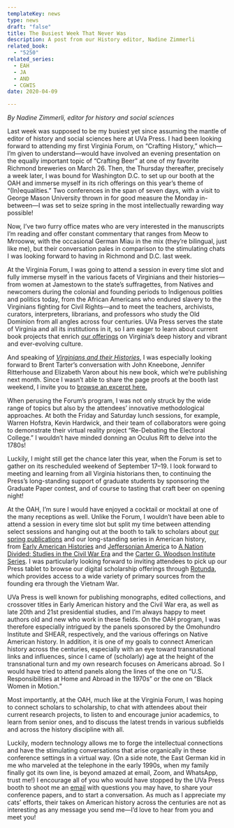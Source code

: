 ```yaml
---
templateKey: news
type: news
draft: "false"
title: The Busiest Week That Never Was
description: A post from our History editor, Nadine Zimmerli
related_book:
  - "5250"
related_series:
  - EAH
  - JA
  - AND
  - CGWIS
date: 2020-04-09

---
```

*By Nadine Zimmerli, editor for history and social sciences*

Last week was supposed to be my busiest yet since assuming the mantle of editor of history and social sciences here at UVa Press. I had been looking forward to attending my first Virginia Forum, on “Crafting History,” which—I’m given to understand—would have involved an evening presentation on the equally important topic of “Crafting Beer” at one of my favorite Richmond breweries on March 26. Then, the Thursday thereafter, precisely a week later, I was bound for Washington D.C. to set up our booth at the OAH and immerse myself in its rich offerings on this year’s theme of “(In)equalities.” Two conferences in the span of seven days, with a visit to George Mason University thrown in for good measure the Monday in-between—I was set to seize spring in the most intellectually rewarding way possible!

Now, I’ve two furry office mates who are very interested in the manuscripts I’m reading and offer constant commentary that ranges from Meow to Mrrooww, with the occasional German Miau in the mix (they’re bilingual, just like me), but their conversation pales in comparison to the stimulating chats I was looking forward to having in Richmond and D.C. last week.

At the Virginia Forum, I was going to attend a session in every time slot and fully immerse myself in the various facets of Virginians and their histories—from women at Jamestown to the state’s suffragettes, from Natives and newcomers during the colonial and founding periods to Indigenous polities and politics today, from the African Americans who endured slavery to the Virginians fighting for Civil Rights—and to meet the teachers, archivists, curators, interpreters, librarians, and professors who study the Old Dominion from all angles across four centuries. UVa Press serves the state of Virginia and all its institutions in it, so I am eager to learn about current book projects that enrich [our offerings](https://www.upress.virginia.edu/subject/virginia-history-culture) on Virginia’s deep history and vibrant and ever-evolving culture.

And speaking of *[Virginians and their Histories](https://www.upress.virginia.edu/title/5250)*, I was especially looking forward to Brent Tarter’s conversation with John Kneebone, Jennifer Ritterhouse and Elizabeth Varon about his new book, which we’re publishing next month. Since I wasn’t able to share the page proofs at the booth last weekend, I invite you to [browse an excerpt here.](https://www.upress.virginia.edu/sites/default/files/blog/Tarter_excerpt.pdf)

When perusing the Forum’s program, I was not only struck by the wide range of topics but also by the attendees’ innovative methodological approaches. At both the Friday and Saturday lunch sessions, for example, Warren Hofstra, Kevin Hardwick, and their team of collaborators were going to demonstrate their virtual reality project “Re-Debating the Electoral College.” I wouldn’t have minded donning an Oculus Rift to delve into the 1780s!

Luckily, I might still get the chance later this year, when the Forum is set to gather on its rescheduled weekend of September 17–19. I look forward to meeting and learning from all Virginia historians then, to continuing the Press’s long-standing support of graduate students by sponsoring the Graduate Paper contest, and of course to tasting that craft beer on opening night!

At the OAH, I’m sure I would have enjoyed a cocktail or mocktail at one of the many receptions as well. Unlike the Forum, I wouldn’t have been able to attend a session in every time slot but split my time between attending select sessions and hanging out at the booth to talk to scholars about [our spring publications](https://www.upress.virginia.edu/sites/default/files/catalogs/spring20.pdf) and our long-standing series in American history, from [Early American Histories](https://www.upress.virginia.edu/series/early-american-histories) and [Jeffersonian Americ](https://www.upress.virginia.edu/series/jeffersonian-america)a to [A Nation Divided: Studies in the Civil War Era](https://www.upress.virginia.edu/series/nation-divided-studies-civil-war-era) and the [Carter G. Woodson Institute Series](https://www.upress.virginia.edu/series/carter-g-woodson-institute-series). I was particularly looking forward to inviting attendees to pick up our Press tablet to browse our digital scholarship offerings through [Rotunda](https://www.upress.virginia.edu/rotunda), which provides access to a wide variety of primary sources from the founding era through the Vietnam War.

UVa Press is well known for publishing monographs, edited collections, and crossover titles in Early American history and the Civil War era, as well as late 20th and 21st presidential studies, and I’m always happy to meet authors old and new who work in these fields. On the OAH program, I was therefore especially intrigued by the panels sponsored by the Omohundro Institute and SHEAR, respectively, and the various offerings on Native American history. In addition, it is one of my goals to connect American history across the centuries, especially with an eye toward transnational links and influences, since I came of (scholarly) age at the height of the transnational turn and my own research focuses on Americans abroad. So I would have tried to attend panels along the lines of the one on “U.S. Responsibilities at Home and Abroad in the 1970s” or the one on “Black Women in Motion.”

Most importantly, at the OAH, much like at the Virginia Forum, I was hoping to connect scholars to scholarship, to chat with attendees about their current research projects, to listen to and encourage junior academics, to learn from senior ones, and to discuss the latest trends in various subfields and across the history discipline with all.

Luckily, modern technology allows me to forge the intellectual connections and have the stimulating conversations that arise organically in these conference settings in a virtual way. (On a side note, the East German kid in me who marveled at the telephone in the early 1990s, when my family finally got its own line, is beyond amazed at email, Zoom, and WhatsApp, trust me!) I encourage all of you who would have stopped by the UVa Press booth to shoot me an [email](mailto:nizimmerli@virginia.edu) with questions you may have, to share your conference papers, and to start a conversation. As much as I appreciate my cats’ efforts, their takes on American history across the centuries are not as interesting as any message you send me—I’d love to hear from you and meet you!